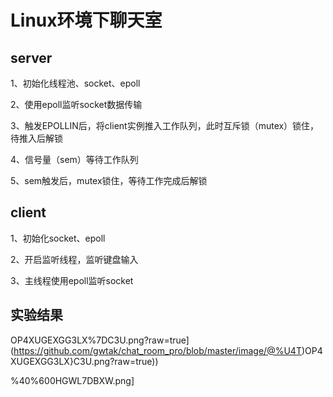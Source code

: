 # Linux环境下聊天室

## server

1、初始化线程池、socket、epoll

2、使用epoll监听socket数据传输

3、触发EPOLLIN后，将client实例推入工作队列，此时互斥锁（mutex）锁住，待推入后解锁

4、信号量（sem）等待工作队列

5、sem触发后，mutex锁住，等待工作完成后解锁

## client

1、初始化socket、epoll

2、开启监听线程，监听键盘输入

3、主线程使用epoll监听socket



## 实验结果

[]([https://github.com/gwtak/chat_room_pro/blob/master/image/@%25U4T)OP4XUGEXGG3LX%7DC3U.png?raw=true](https://github.com/gwtak/chat_room_pro/blob/master/image/@%U4T)OP4XUGEXGG3LX}C3U.png?raw=true))

[]([https://raw.githubusercontent.com/gwtak/chat_room_pro/master/image/46EZ89XD_Q)%40%600HGWL7DBXW.png]

[]()

